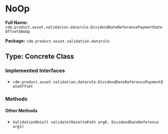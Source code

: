 # NoOp

**Full Name:** `cdm.product.asset.validation.datarule.DividendDateReferencePaymentDateOffset$NoOp`

**Package:** `cdm.product.asset.validation.datarule`

## Type: Concrete Class

### Implemented Interfaces

- `cdm.product.asset.validation.datarule.DividendDateReferencePaymentDateOffset`

### Methods

#### Other Methods

- `ValidationResult validate(RosettaPath arg0, DividendDateReference arg1)`

